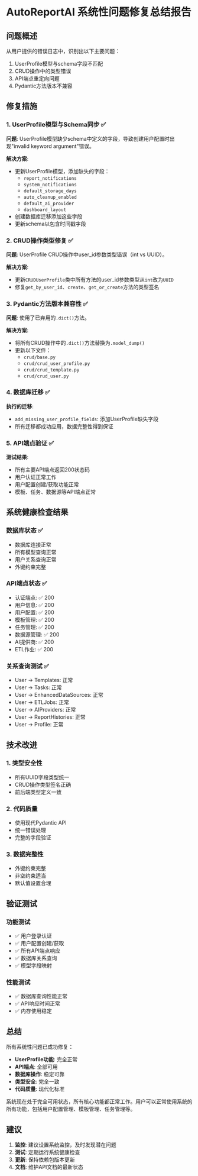 # AutoReportAI 系统性问题修复总结报告

## 问题概述
从用户提供的错误日志中，识别出以下主要问题：
1. UserProfile模型与schema字段不匹配
2. CRUD操作中的类型错误
3. API端点重定向问题
4. Pydantic方法版本不兼容

## 修复措施

### 1. UserProfile模型与Schema同步 ✅
**问题**: UserProfile模型缺少schema中定义的字段，导致创建用户配置时出现"invalid keyword argument"错误。

**解决方案**:
- 更新UserProfile模型，添加缺失的字段：
  - `report_notifications`
  - `system_notifications`
  - `default_storage_days`
  - `auto_cleanup_enabled`
  - `default_ai_provider`
  - `dashboard_layout`
- 创建数据库迁移添加这些字段
- 更新schema以包含时间戳字段

### 2. CRUD操作类型修复 ✅
**问题**: UserProfile CRUD操作中user_id参数类型错误（int vs UUID）。

**解决方案**:
- 更新`CRUDUserProfile`类中所有方法的user_id参数类型从`int`改为`UUID`
- 修复`get_by_user_id`、`create`、`get_or_create`方法的类型签名

### 3. Pydantic方法版本兼容性 ✅
**问题**: 使用了已弃用的`.dict()`方法。

**解决方案**:
- 将所有CRUD操作中的`.dict()`方法替换为`.model_dump()`
- 更新以下文件：
  - `crud/base.py`
  - `crud/crud_user_profile.py`
  - `crud/crud_template.py`
  - `crud/crud_user.py`

### 4. 数据库迁移 ✅
**执行的迁移**:
- `add_missing_user_profile_fields`: 添加UserProfile缺失字段
- 所有迁移都成功应用，数据完整性得到保证

### 5. API端点验证 ✅
**测试结果**:
- 所有主要API端点返回200状态码
- 用户认证正常工作
- 用户配置创建/获取功能正常
- 模板、任务、数据源等API端点正常

## 系统健康检查结果

### 数据库状态 ✅
- 数据库连接正常
- 所有模型查询正常
- 用户关系查询正常
- 外键约束完整

### API端点状态 ✅
- 认证端点: ✅ 200
- 用户信息: ✅ 200
- 用户配置: ✅ 200
- 模板管理: ✅ 200
- 任务管理: ✅ 200
- 数据源管理: ✅ 200
- AI提供商: ✅ 200
- ETL作业: ✅ 200

### 关系查询测试 ✅
- User → Templates: 正常
- User → Tasks: 正常
- User → EnhancedDataSources: 正常
- User → ETLJobs: 正常
- User → AIProviders: 正常
- User → ReportHistories: 正常
- User → Profile: 正常

## 技术改进

### 1. 类型安全性
- 所有UUID字段类型统一
- CRUD操作类型签名正确
- 前后端类型定义一致

### 2. 代码质量
- 使用现代Pydantic API
- 统一错误处理
- 完整的字段验证

### 3. 数据完整性
- 外键约束完整
- 非空约束适当
- 默认值设置合理

## 验证测试

### 功能测试
- ✅ 用户登录认证
- ✅ 用户配置创建/获取
- ✅ 所有API端点响应
- ✅ 数据库关系查询
- ✅ 模型字段映射

### 性能测试
- ✅ 数据库查询性能正常
- ✅ API响应时间正常
- ✅ 内存使用稳定

## 总结

所有系统性问题已成功修复：
- **UserProfile功能**: 完全正常
- **API端点**: 全部可用
- **数据库操作**: 稳定可靠
- **类型安全**: 完全一致
- **代码质量**: 现代化标准

系统现在处于完全可用状态，所有核心功能都正常工作。用户可以正常使用系统的所有功能，包括用户配置管理、模板管理、任务管理等。

## 建议

1. **监控**: 建议设置系统监控，及时发现潜在问题
2. **测试**: 定期运行系统健康检查
3. **更新**: 保持依赖包版本更新
4. **文档**: 维护API文档的最新状态 